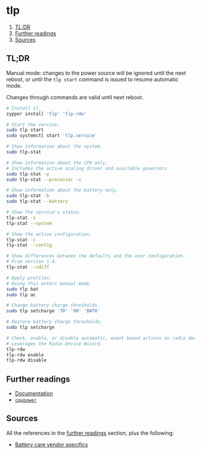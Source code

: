 # tlp

1. [TL;DR](#tldr)
1. [Further readings](#further-readings)
1. [Sources](#sources)

## TL;DR

Manual mode: changes to the power source will be ignored until the next reboot, or until the `tlp start` command is issued to resume automatic mode.

Changes through commands are valid until next reboot.

```sh
# Install it.
zypper install 'tlp' 'tlp-rdw'

# Start the service.
sudo tlp start
sudo systemctl start 'tlp.service'

# Show information about the system.
sudo tlp-stat

# Show information about the CPU only.
# Includes the active scaling driver and available governors.
sudo tlp-stat -p
sudo tlp-stat --processor -v

# Show information about the battery only.
sudo tlp-stat -b
sudo tlp-stat --battery

# Show the service's status.
tlp-stat -s
tlp-stat --system

# Show the active configuration.
tlp-stat -c
tlp-stat --config

# Show differences between the defaults and the user configuration.
# From version 1.4.
tlp-stat --cdiff

# Apply profiles.
# Doing this enters manual mode.
sudo tlp bat
sudo tlp ac

# Change battery charge thresholds.
sudo tlp setcharge '70' '90' 'BAT0'

# Restore battery charge thresholds.
sudo tlp setcharge

# Check, enable, or disable automatic, event based actions on radio devices.
# Leverages the Radio Device Wizard.
tlp-rdw
tlp-rdw enable
tlp-rdw disable
```

## Further readings

- [Documentation]
- [`cpupower`][cpupower]

## Sources

All the references in the [further readings] section, plus the following:

- [Battery care vendor specifics]

<!--
  References
  -->

<!-- In-article sections -->
[further readings]: #further-readings

<!-- Knowledge base -->
[cpupower]: cpupower.md

<!-- Upstream -->
[battery care vendor specifics]: https://linrunner.de/tlp/settings/bc-vendors.html
[documentation]: https://linrunner.de/tlp/index.html

<!-- Others -->
